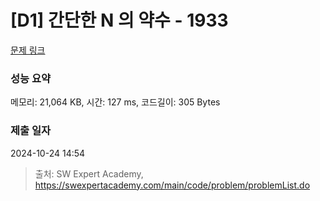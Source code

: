 # [D1] 간단한 N 의 약수 - 1933 

[문제 링크](https://swexpertacademy.com/main/code/problem/problemDetail.do?contestProbId=AV5PhcWaAKIDFAUq) 

### 성능 요약

메모리: 21,064 KB, 시간: 127 ms, 코드길이: 305 Bytes

### 제출 일자

2024-10-24 14:54



> 출처: SW Expert Academy, https://swexpertacademy.com/main/code/problem/problemList.do